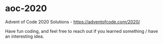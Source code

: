 # aoc-2020
Advent of Code 2020 Solutions - https://adventofcode.com/2020/

Have fun coding, and feel free to reach out if you learned something / have an interesting idea.
